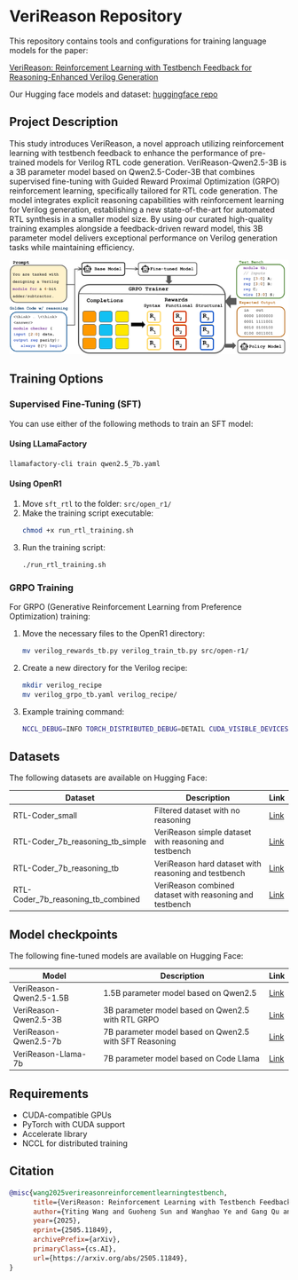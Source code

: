# VeriReason Repository

This repository contains tools and configurations for training language models for the paper: 

[VeriReason: Reinforcement Learning with Testbench Feedback for Reasoning-Enhanced Verilog Generation](https://arxiv.org/abs/2505.11849) 

Our Hugging face models and dataset: [huggingface repo](https://huggingface.co/collections/AI4EDA-CASE/verireason-682807825b20a863e758e51e)

## Project Description

This study introduces VeriReason, a novel approach utilizing reinforcement learning with testbench feedback to enhance the performance of pre-trained models for Verilog RTL code generation. VeriReason-Qwen2.5-3B is a 3B parameter model based on Qwen2.5-Coder-3B that combines supervised fine-tuning with Guided Reward Proximal Optimization (GRPO) reinforcement learning, specifically tailored for RTL code generation.
The model integrates explicit reasoning capabilities with reinforcement learning for Verilog generation, establishing a new state-of-the-art for automated RTL synthesis in a smaller model size. By using our curated high-quality training examples alongside a feedback-driven reward model, this 3B parameter model delivers exceptional performance on Verilog generation tasks while maintaining efficiency.

<p align="center">
  <img src="assets/Verireason_workflow.png" alt="VeriReason Workflow" width="800"/>
</p>

## Training Options

### Supervised Fine-Tuning (SFT)

You can use either of the following methods to train an SFT model:

#### Using LLamaFactory

```bash
llamafactory-cli train qwen2.5_7b.yaml
```

#### Using OpenR1

1. Move `sft_rtl` to the folder: `src/open_r1/`
2. Make the training script executable:
   ```bash
   chmod +x run_rtl_training.sh
   ```
3. Run the training script:
   ```bash
   ./run_rtl_training.sh
   ```

### GRPO Training

For GRPO (Generative Reinforcement Learning from Preference Optimization) training:

1. Move the necessary files to the OpenR1 directory:
   ```bash
   mv verilog_rewards_tb.py verilog_train_tb.py src/open-r1/
   ```
   
2. Create a new directory for the Verilog recipe:
   ```bash
   mkdir verilog_recipe
   mv verilog_grpo_tb.yaml verilog_recipe/
   ```

3. Example training command:
   ```bash
   NCCL_DEBUG=INFO TORCH_DISTRIBUTED_DEBUG=DETAIL CUDA_VISIBLE_DEVICES=5,6,7 ACCELERATE_USE_NCCL=1 accelerate launch --config_file recipes/accelerate_configs/zero3.yaml --num_processes=3 src/open_r1/verilog_train_rtlcoder.py --config verilog_recipe/verilog_grpo_tb.yaml --use_vllm=false
   ```

## Datasets

The following datasets are available on Hugging Face:

| Dataset | Description | Link |
|---------|-------------|------|
| RTL-Coder_small | Filtered dataset with no reasoning | [Link](https://huggingface.co/datasets/Nellyw888/RTL-Coder_small) |
| RTL-Coder_7b_reasoning_tb_simple | VeriReason simple dataset with reasoning and testbench | [Link](https://huggingface.co/datasets/Nellyw888/RTL-Coder_7b_reasoning_tb_simple) |
| RTL-Coder_7b_reasoning_tb | VeriReason hard dataset with reasoning and testbench | [Link](https://huggingface.co/datasets/Nellyw888/RTL-Coder_7b_reasoning_tb) |
| RTL-Coder_7b_reasoning_tb_combined | VeriReason combined dataset with reasoning and testbench | [Link](https://huggingface.co/datasets/Nellyw888/RTL-Coder_7b_reasoning_tb_combined) |

## Model checkpoints

The following fine-tuned models are available on Hugging Face:

| Model | Description | Link |
|-------|-------------|------|
| VeriReason-Qwen2.5-1.5B | 1.5B parameter model based on Qwen2.5 | [Link](https://huggingface.co/Nellyw888/VeriReason-Qwen2.5-1.5B-grpo-small) |
| VeriReason-Qwen2.5-3B | 3B parameter model based on Qwen2.5 with RTL GRPO | [Link](https://huggingface.co/Nellyw888/VeriReason-Qwen2.5-3B-Verilog-RTL-GRPO-reasoning-tb/settings) |
| VeriReason-Qwen2.5-7b | 7B parameter model based on Qwen2.5 with SFT Reasoning | [Link](https://huggingface.co/Nellyw888/VeriReason-Qwen2.5-7b-SFT-Reasoning) |
| VeriReason-Llama-7b | 7B parameter model based on Code Llama | [Link](https://huggingface.co/Nellyw888/VeriReason-Llama-7b-RTLCoder-GRPO-reasoning-tb) |

## Requirements

- CUDA-compatible GPUs
- PyTorch with CUDA support
- Accelerate library
- NCCL for distributed training

## Citation
```bibtex
@misc{wang2025verireasonreinforcementlearningtestbench,
      title={VeriReason: Reinforcement Learning with Testbench Feedback for Reasoning-Enhanced Verilog Generation}, 
      author={Yiting Wang and Guoheng Sun and Wanghao Ye and Gang Qu and Ang Li},
      year={2025},
      eprint={2505.11849},
      archivePrefix={arXiv},
      primaryClass={cs.AI},
      url={https://arxiv.org/abs/2505.11849}, 
}
```
